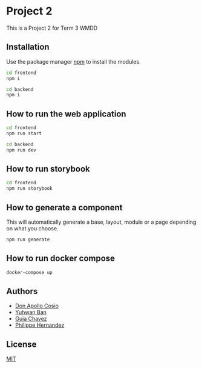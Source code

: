 # Project 2

This is a Project 2 for Term 3 WMDD

## Installation

Use the package manager [npm](https://www.npmjs.com/) to install the modules.

```bash
cd frontend
npm i
```

```bash
cd backend
npm i
```

## How to run the web application

```bash
cd frontend
npm run start
```

```bash
cd backend
npm run dev
```

## How to run storybook

```bash
cd frontend
npm run storybook
```

## How to generate a component

This will automatically generate a base, layout, module or a page depending on what you choose.

```bash
npm run generate
```

## How to run docker compose

```bash
docker-compose up
```

## Authors

- [Don Apollo Cosio](https://github.com/dacosio)
- [Yuhwan Ban](https://github.com/laubana)
- [Guia Chavez](https://github.com/guiachavez)
- [Philippe Hernandez](https://github.com/jbhern-34)

## License

[MIT](https://choosealicense.com/licenses/mit/)
